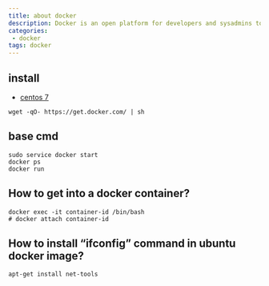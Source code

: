 ```yaml
---
title: about docker
description: Docker is an open platform for developers and sysadmins to build, ship, and run distributed applications, whether on laptops, data center VMs, or the cloud.
categories:
 - docker
tags: docker
---
```


## install
- [centos 7](https://stackoverflow.com/questions/43869867/installing-docker-17-version-on-centos-7)

```shell
wget -qO- https://get.docker.com/ | sh
```


## base cmd

```shell
sudo service docker start
docker ps
docker run
```

## How to get into a docker container?
```shell
docker exec -it container-id /bin/bash
# docker attach container-id
```

## How to install “ifconfig” command in ubuntu docker image?

```shell
apt-get install net-tools
```
